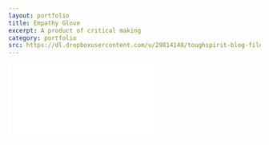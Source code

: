 ```yaml
---
layout: portfolio
title: Empathy Glove
excerpt: A product of critical making
category: portfolio
src: https://dl.dropboxusercontent.com/u/29814148/toughspirit-blog-files/portfolio/umsi/empathy-glove/empathy-glove.JPG
---
```


<!-- 4:3 aspect ratio -->
<div class="embed-responsive embed-responsive-4by3" style="padding-bottom: 73.8%;">
  <iframe class="embed-responsive-item" 
      src="//www.slideshare.net/slideshow/embed_code/key/allxkpJEieyCEO"
      frameborder="0" webkitallowfullscreen mozallowfullscreen allowfullscreen></iframe>
</div>
